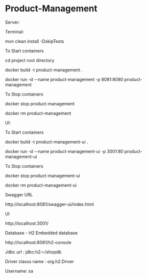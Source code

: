 # Product-Management

Server:

Terminal:

mvn clean install -DskipTests

To Start containers

cd project root directory

docker build -t  product-management .

docker run -d  --name product-management -p 8081:8080 product-management

To Stop containers

docker stop product-management

docker rm product-management


UI:

To Start containers

docker build -t product-management-ui .

docker run -d --name product-management-ui -p 3001:80 product-management-ui

To Stop containers

docker stop product-management-ui

docker rm product-management-ui

Swagger URL

http://localhost:8081/swagger-ui/index.html

UI

http://localhost:3001/

Database - H2 Embedded database

http://localhost:8081/h2-console

Jdbc url : jdbc:h2:~/shopdb

Driver classs name : org.h2.Driver

Username: sa
